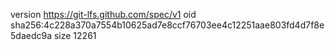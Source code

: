 version https://git-lfs.github.com/spec/v1
oid sha256:4c228a370a7554b10625ad7e8ccf76703ee4c12251aae803fd4d7f8e5daedc9a
size 12261
